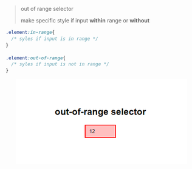 > out of range selector
> 
> make specific style if input **within** range or **without**

```css
.element:in-range{
  /* syles if input is in range */
}

.element:out-of-range{
  /* syles if input is not in range */
}

```

<p align="center">

  <img src="img.png">

</p>  

